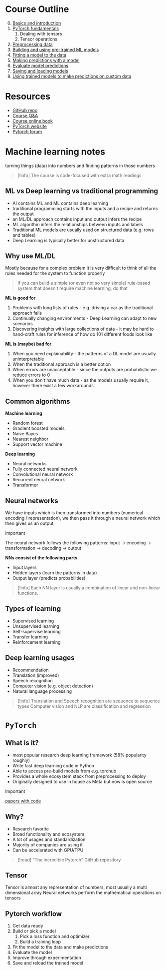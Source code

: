 
# Course Outline

0. [Basics and introduction]()
1. [PyTorch fundamentals]()
	1. Dealing with tensors
	2. Tensor operations
2. [Preprocessing data]()
3. [Building and using pre-trained ML models]()
4. [Fitting a model to the data]()
5. [Making predictions with a model]()
6. [Evaluate model predictions]()
7. [Saving and loading models]()
8. [Using trained models to make predictions on custom data]()

# Resources

- [GitHub repo]()
- [Course Q&A]()
- [Course online book](https://www.learnpytorch.io)
- [PyTorch website](https://www.pytorch.org)
- [Pytorch forum]()

# Machine learning notes

turning things (data) into numbers and finding patterns in those numbers

> [!info]
> The course is code-focused with extra math readings

## ML vs Deep learning vs traditional programming

- AI contains ML and ML contains deep learning
- traditional programming starts with the inputs and a recipe and returns the output
- an ML/DL approach contains input and output infers the recipe
- ML algorithm infers the relationships between inputs and labels
- Traditional ML models are usually used on structured data (e.g. rows and tables)
- Deep Learning is typically better for unstructured data

## Why use ML/DL

Mostly because for a complex problem it is very difficult to think of all the rules needed for the system to function properly

> If you can build a simple (or even not so very simple) rule-based system that doesn't require machine learning, do that

**ML is good for**

1. Problems with long lists of rules - e.g. driving a car as the traditional approach fails
2. Continually changing environments - Deep Learning can adapt to new scenarios
3. Discovering insights with large collections of data - it may be hard to hand-craft rules for inference of how do 101 different foods look like

**ML is (maybe) bad for**

1. When you need explainability - the patterns of a DL model are usually uninterpretable
2. When the traditional approach is a better option
3. When errors are unacceptable - since the outputs are probabilistic we reduce errors to 0
4. When you don't have much data - as the models usually require it, however there exist a few workarounds

## Common algorithms

**Machine learning**

- Random forest
- Gradient boosted models
- Naive Bayes
- Nearest neighbor
- Support vector machine

**Deep learning**

- Neural networks
- Fully connected neural network
- Convolutional neural network
- Recurrent neural network
- Transformer

## Neural networks

We have inputs which is then transformed into numbers (numerical encoding / representation), we then pass it through a neural network which then gives us an output.

> [!important]
> The neural network follows the following patterns:
> input -> encoding -> transformation -> decoding -> output

**NNs consist of the following parts**

- Input layers
- Hidden layers (learn the patterns in data)
- Output layer (predicts probabilities)

> [!info]
> Each NN layer is usually a combination of linear and non-linear functions.

## Types of learning

- Supervised learning
- Unsupervised learning
- Self-supervise learning
- Transfer learning
- Reinforcement learning

## Deep learning usages

- Recommendation
- Translation (improved)
- Speech recognition
- Computer vision (e.g. object detection)
- Natural language processing

> [!info]
> Translation and Speech recognition are sequence to sequence types
> Computer vision and NLP are classification and regression

# `PyTorch`

## What is it?

- most popular research deep learning framework (58% popularity roughly)
- Write fast deep learning code in Python
- Able to access pre-build models from e.g. torchub
- Provides a whole ecosystem stack from preprocessing to deploy
- Originally designed to use in house as Meta but now is open source

> [!important]
> [papers with code](https://www.paperswithcode.com)

## Why?

- Research favorite
- Broad functionality and ecosystem
- A lot of usages and standardization
- Majority of companies are using it
- Can be accelerated with GPU/TPU

> [!read]
> "The incredible Pytorch" GitHub repository

## Tensor

Tensor is almost any representation of numbers, most usually a multi dimensional array
Neural networks perform the mathematical operations on tensors


## Pytorch workflow

1. Get data ready
2. Build or pick a model
	1. Pick a loss function and optimizer
	2. Build a training loop
3. Fit the model to the data and make predictions
4. Evaluate the model
5. Improve through experimentation
6. Save and reload the trained model